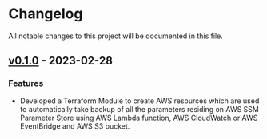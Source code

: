 # Changelog

All notable changes to this project will be documented in this file.

## [v0.1.0] - 2023-02-28

### Features

- Developed a Terraform Module to create AWS resources which are used to automatically take backup of all the parameters residing on AWS SSM Parameter Store using AWS Lambda function, AWS CloudWatch or AWS EventBridge and AWS S3 bucket.

[v0.1.0]: https://gitlab.rnd.mendix.com/rndi/platform-modules/terraform-module-ssm-parameter-store-backup/-/tags/v0.1.0
